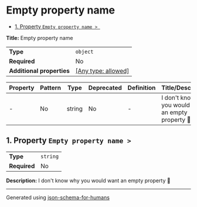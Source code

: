 # Empty property name

- [1. Property `Empty property name > `](#a__root___-745f5f5f)

**Title:** Empty property name

|                           |                                                                           |
| ------------------------- | ------------------------------------------------------------------------- |
| **Type**                  | `object`                                                                  |
| **Required**              | No                                                                        |
| **Additional properties** | [[Any type: allowed]](# "Additional Properties of any type are allowed.") |

| Property                    | Pattern | Type   | Deprecated | Definition | Title/Description                                   |
| --------------------------- | ------- | ------ | ---------- | ---------- | --------------------------------------------------- |
| - [](#a__root___-745f5f5f ) | No      | string | No         | -          | I don't know why you would want an empty property 🤷 |

## <a name="a__root___-745f5f5f"></a>1. Property `Empty property name > `

|              |          |
| ------------ | -------- |
| **Type**     | `string` |
| **Required** | No       |

**Description:** I don't know why you would want an empty property 🤷

----------------------------------------------------------------------------------------------------------------------------
Generated using [json-schema-for-humans](https://github.com/coveooss/json-schema-for-humans)
